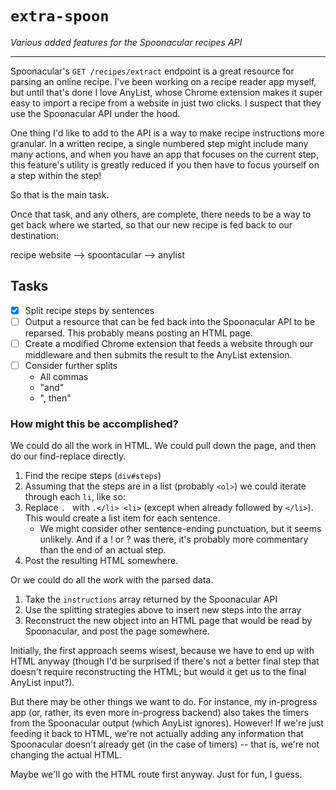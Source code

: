 # `extra-spoon`
*Various added features for the Spoonacular recipes API*

---

Spoonacular's `GET /recipes/extract` endpoint is a great resource for parsing an online recipe. I've been working on a recipe reader app myself, but until that's done I love AnyList, whose Chrome extension makes it super easy to import a recipe from a website in just two clicks. I suspect that they use the Spoonacular API under the hood.

One thing I'd like to add to the API is a way to make recipe instructions more granular. In a written recipe, a single numbered step might include many many actions, and when you have an app that focuses on the current step, this feature's utility is greatly reduced if you then have to focus yourself on a step within the step!

So that is the main task.

Once that task, and any others, are complete, there needs to be a way to get back where we started, so that our new recipe is fed back to our destination:

recipe website --> spoontacular --> anylist

## Tasks
- [X] Split recipe steps by sentences 
- [ ] Output a resource that can be fed back into the Spoonacular API to be reparsed. This probably means posting an HTML page.
- [ ] Create a modified Chrome extension that feeds a website through our middleware and then submits the result to the AnyList extension. 
- [ ] Consider further splits
    - All commas
    - "and"
    - ", then"

### How might this be accomplished?
We could do all the work in HTML. We could pull down the page, and then do our find-replace directly. 
1. Find the recipe steps (`div#steps`)
2. Assuming that the steps are in a list (probably `<ol>`) we could iterate through each `li`, like so:
3. Replace `. ` with `.</li> <li>` (except when already followed by `</li>`). This would create a list item for each sentence. 
    - We might consider other sentence-ending punctuation, but it seems unlikely. And if a ! or ? was there, it's probably more commentary than the end of an actual step.
4. Post the resulting HTML somewhere.

Or we could do all the work with the parsed data.
1. Take the `instructions` array returned by the Spoonacular API
2. Use the splitting strategies above to insert new steps into the array
3. Reconstruct the new object into an HTML page that would be read by Spoonacular, and post the page somewhere.

Initially, the first approach seems wisest, because we have to end up with HTML anyway (though I'd be surprised if there's not a better final step that doesn't require reconstructing the HTML; but would it get us to the final AnyList input?).

But there may be other things we want to do. For instance, my in-progress app (or, rather, its even more in-progress backend) also takes the timers from the Spoonacular output (which AnyList ignores). However! If we're just feeding it back to HTML, we're not actually adding any information that Spoonacular doesn't already get (in the case of timers) -- that is, we're not changing the actual HTML.

Maybe we'll go with the HTML route first anyway. Just for fun, I guess.     